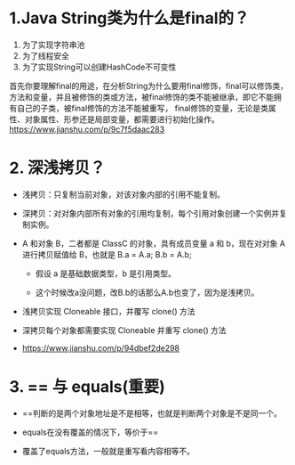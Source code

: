 # 1.Java String类为什么是final的？

1. 为了实现字符串池
2. 为了线程安全
3. 为了实现String可以创建HashCode不可变性

首先你要理解final的用途，在分析String为什么要用final修饰，final可以修饰类，方法和变量，并且被修饰的类或方法，被final修饰的类不能被继承，即它不能拥有自己的子类，被final修饰的方法不能被重写， final修饰的变量，无论是类属性、对象属性、形参还是局部变量，都需要进行初始化操作。
https://www.jianshu.com/p/9c7f5daac283

# 2. 深浅拷贝？
- 浅拷贝：只复制当前对象，对该对象内部的引用不能复制。

- 深拷贝：对对象内部所有对象的引用均复制，每个引用对象创建一个实例并复制实例。

-  A 和对象 B，二者都是 ClassC 的对象，具有成员变量 a 和 b，现在对对象 A 进行拷贝赋值给 B，也就是 B.a = A.a; B.b = A.b;
    - 假设 a 是基础数据类型，b 是引用类型。
    
    - 这个时候改a没问题，改B.b的话那么A.b也变了，因为是浅拷贝。

- 浅拷贝实现 Cloneable 接口，并覆写 clone() 方法
- 深拷贝每个对象都需要实现 Cloneable 并重写 clone() 方法
- https://www.jianshu.com/p/94dbef2de298

# 3. == 与 equals(重要)
- ==判断的是两个对象地址是不是相等，也就是判断两个对象是不是同一个。

- equals在没有覆盖的情况下，等价于==
- 覆盖了equals方法，一般就是重写看内容相等不。